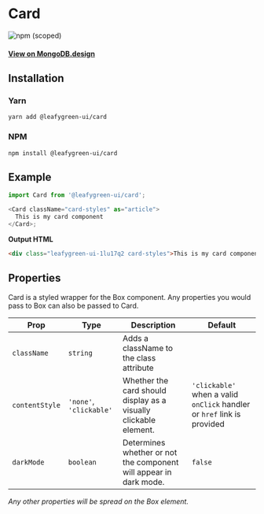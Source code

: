 # Card

![npm (scoped)](https://img.shields.io/npm/v/@leafygreen-ui/card.svg)

#### [View on MongoDB.design](https://www.mongodb.design/component/card/live-example/)

## Installation

### Yarn

```shell
yarn add @leafygreen-ui/card
```

### NPM

```shell
npm install @leafygreen-ui/card
```

## Example

```js
import Card from '@leafygreen-ui/card';

<Card className="card-styles" as="article">
  This is my card component
</Card>;
```

**Output HTML**

```html
<div class="leafygreen-ui-1lu17q2 card-styles">This is my card component</div>
```

## Properties

Card is a styled wrapper for the Box component. Any properties you would pass to Box can also be passed to Card.

| Prop           | Type                    | Description                                                       | Default                                                                 |
| -------------- | ----------------------- | ----------------------------------------------------------------- | ----------------------------------------------------------------------- |
| `className`    | `string`                | Adds a className to the class attribute                           |                                                                         |
| `contentStyle` | `'none'`, `'clickable'` | Whether the card should display as a visually clickable element.  | `'clickable'` when a valid `onClick` handler or `href` link is provided |
| `darkMode`     | `boolean`               | Determines whether or not the component will appear in dark mode. | `false`                                                                 |

_Any other properties will be spread on the Box element._
